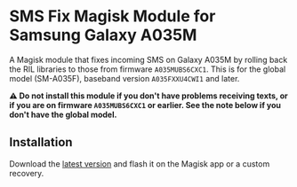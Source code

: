 # SMS Fix Magisk Module for Samsung Galaxy A035M

A Magisk module that fixes incoming SMS on Galaxy A035M by rolling back the RIL libraries to those from firmware `A035MUBS6CXC1`. This is for the global model (SM-A035F), baseband version `A035FXXU4CWI1` and later.

**⚠️ Do not install this module if you don't have problems receiving texts, or if you are on firmware `A035MUBS6CXC1` or earlier. See the note below if you don't have the global model.**

## Installation
Download the [latest version](https://github.com/xplshn/A035M-ril-rollback/releases/latest) and flash it on the Magisk app or a custom recovery.
